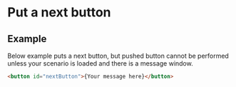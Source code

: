 Put a next button
================================================================================

Example
--------------------------------------------------------------------------------

Below example puts a next button, but pushed button cannot be performed
unless your scenario is loaded and there is a message window.

```html
<button id="nextButton">{Your message here}</button>
```
